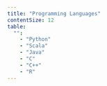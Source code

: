 ```yaml
---
title: "Programming Languages"
contentSize: 12
table:
  "":
    - "Python"
    - "Scala"
    - "Java"
    - "C"
    - "C++"
    - "R"
---
```


